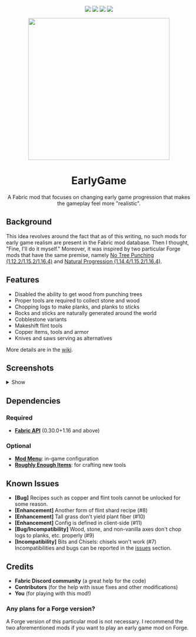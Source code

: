 <p align="center">
<a href="https://github.com/JayCeeCreates/earlygame/blob/master/LICENSE"><img src="https://img.shields.io/github/license/jayceecreates/earlygame?style=for-the-badge"></a>
<img src="https://img.shields.io/badge/mc%20version-1.16.x-brightgreen?style=for-the-badge">
<img src="https://img.shields.io/badge/mod%20version-1.1.1b-yellow?style=for-the-badge">
<a href="https://fabricmc.net"><img src="https://img.shields.io/badge/modloader-fabric-blue?style=for-the-badge"></a>
</p>

<p align="center">
  <img width="384" height="384" src="https://cdn.discordapp.com/attachments/669587583034064919/753223254474227762/icon.png">
</p>

<h1 align="center">EarlyGame</h1>
<p align="center">A Fabric mod that focuses on changing early game progression that makes the gameplay feel more "realistic".</p>

## Background
This idea revolves around the fact that as of this writing, no such mods for early game realism are present in the Fabric mod database. Then I thought, "Fine, I'll do it myself." Moreover, it was inspired by two particular Forge mods that have the same premise, namely [No Tree Punching (1.12.2/1.15.2/1.16.4)](https://www.curseforge.com/minecraft/mc-mods/no-tree-punching) and [Natural Progression (1.14.4/1.15.2/1.16.4)](https://www.curseforge.com/minecraft/mc-mods/natural-progressions).

## Features

- Disabled the ability to get wood from punching trees
- Proper tools are required to collect stone and wood
- Chopping logs to make planks, and planks to sticks
- Rocks and sticks are naturally generated around the world
- Cobblestone variants
- Makeshift flint tools
- Copper items, tools and armor
- Knives and saws serving as alternatives

More details are in the [wiki](https://github.com/JayCeeCreates/earlygame/wiki).

## Screenshots
<details><summary>Show</summary>
<p align="center">
<img width="640" height="360" src="https://media.discordapp.net/attachments/807114433787854868/810885401043533824/2021-02-15_22.26.53.png">
<img width="640" height="360" src="https://media.discordapp.net/attachments/807114433787854868/810885396292042822/2021-02-15_22.34.08.png">
<img width="640" height="360" src="https://media.discordapp.net/attachments/807114433787854868/810886920053194782/2021-02-15_22.19.59.png">
<img width="640" height="360" src="https://media.discordapp.net/attachments/807114433787854868/810885400595922954/2021-02-15_22.18.33.png">
</p>
</details>

## Dependencies
### Required
- **[Fabric API](https://www.curseforge.com/minecraft/mc-mods/fabric-api)** (0.30.0+1.16 and above)
### Optional
- **[Mod Menu](https://www.curseforge.com/minecraft/mc-mods/modmenu)**: in-game configuration
- **[Roughly Enough Items](https://www.curseforge.com/minecraft/mc-mods/roughly-enough-items)**: for crafting new tools

## Known Issues
- **\[Bug\]** Recipes such as copper and flint tools cannot be unlocked for some reason.
- **\[Enhancement\]** Another form of flint shard recipe (#8)
- **\[Enhancement\]** Tall grass don't yield plant fiber (#10)
- **\[Enhancement\]** Config is defined in client-side (#11)
- **\[Bug/Incompatibility\]** Wood, stone, and non-vanilla axes don't chop logs to planks, etc. properly (#9)
- **\[Incompatibility\]** Bits and Chisels: chisels won't work (#7)
Incompatibilities and bugs can be reported in the [issues](https://github.com/JayCeeCreates/earlygame/issues) section.

## Credits
- **Fabric Discord community** (a great help for the code)
- **Contributors** (for the help with issue fixes and other modifications)
- **You** (for playing with this mod!)

### Any plans for a Forge version?
A Forge version of this particular mod is not necessary. I recommend the two aforementioned mods if you want to play an early game mod on Forge.